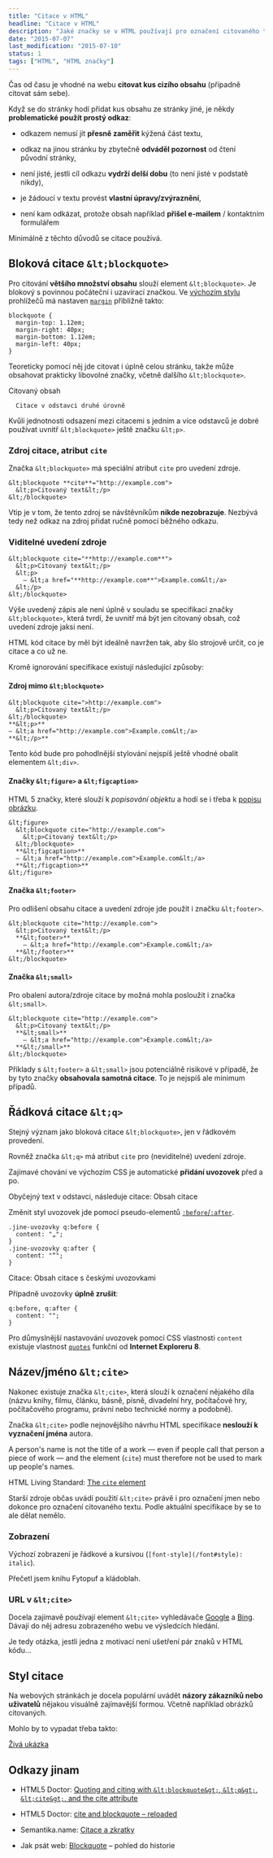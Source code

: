 ```yaml
---
title: "Citace v HTML"
headline: "Citace v HTML"
description: "Jaké značky se v HTML používají pro označení citovaného textu."
date: "2015-07-07"
last_modification: "2015-07-10"
status: 1
tags: ["HTML", "HTML značky"]
---
```


Čas od času je vhodné na webu **citovat kus cizího obsahu** (případně citovat sám sebe).

Když se do stránky hodí přidat kus obsahu ze stránky jiné, je někdy **problematické použít prostý odkaz**:

  - odkazem nemusí jít **přesně zaměřit** kýžená část textu,

  - odkaz na jinou stránku by zbytečně **odváděl pozornost** od čtení původní stránky,

  - není jisté, jestli cíl odkazu **vydrží delší dobu** (to není jisté v podstatě nikdy),

  - je žádoucí v textu provést **vlastní úpravy/zvýraznění**,

  - není kam odkázat, protože obsah například **přišel e-mailem** / kontaktním formulářem

Minimálně z těchto důvodů se citace používá.

## Bloková citace `&lt;blockquote>`

Pro citování **většího množství obsahu** slouží element `&lt;blockquote>`. Je blokový s povinnou počáteční i uzavírací značkou. Ve [výchozím stylu](/css-reset#vychozi) prohlížečů má nastaven [`margin`](/margin) přibližně takto:

```
blockquote {
  margin-top: 1.12em;
  margin-right: 40px;
  margin-bottom: 1.12em;
  margin-left: 40px;
}
```

Teoreticky pomocí něj jde citovat i úplně celou stránku, takže může obsahovat prakticky libovolné značky, včetně dalšího `&lt;blockquote>`.

  Citovaný obsah
    
      Citace v odstavci druhé úrovně

Kvůli jednotnosti odsazení mezi citacemi s jedním a více odstavců je dobré používat uvnitř `&lt;blockquote>` ještě značku `&lt;p>`.

### Zdroj citace, atribut `cite`

Značka `&lt;blockquote>` má speciální atribut `cite` pro uvedení zdroje.

```
&lt;blockquote **cite**="http://example.com">
  &lt;p>Citovaný text&lt;/p>
&lt;/blockquote>
```

Vtip je v tom, že tento zdroj se návštěvníkům **nikde nezobrazuje**. Nezbývá tedy než odkaz na zdroj přidat ručně pomocí běžného odkazu.

### Viditelné uvedení zdroje

```
&lt;blockquote cite="**http://example.com**">
  &lt;p>Citovaný text&lt;/p>
  &lt;p>
    — &lt;a href="**http://example.com**">Example.com&lt;/a>
  &lt;/p>
&lt;/blockquote>
```

Výše uvedený zápis ale není úplně v souladu se specifikací značky `&lt;blockquote>`, která tvrdí, že uvnitř má být jen citovaný obsah, což uvedení zdroje jaksi není.

HTML kód citace by měl být ideálně navržen tak, aby šlo strojově určit, co je citace a co už ne.

Kromě ignorování specifikace existují následující způsoby:

#### Zdroj mimo `&lt;blockquote>`

```
&lt;blockquote cite=">http://example.com">
  &lt;p>Citovaný text&lt;/p>
&lt;/blockquote>
**&lt;p>**
— &lt;a href="http://example.com">Example.com&lt;/a>
**&lt;/p>**
```

Tento kód bude pro pohodlnější stylování nejspíš ještě vhodné obalit elementem `&lt;div>`.

#### Značky `&lt;figure>` a `&lt;figcaption>`

HTML 5 značky, které slouží k *popisování objektu* a hodí se i třeba k [popisu obrázku](/popis-obrazku#figure).

```
&lt;figure>
  &lt;blockquote cite="http://example.com">
    &lt;p>Citovaný text&lt;/p>
  &lt;/blockquote>
  **&lt;figcaption>**
  — &lt;a href="http://example.com">Example.com&lt;/a>
  **&lt;/figcaption>**
&lt;/figure>
```

#### Značka `&lt;footer>`

Pro odlišení obsahu citace a uvedení zdroje jde použít i značku `&lt;footer>`.

```
&lt;blockquote cite="http://example.com">
  &lt;p>Citovaný text&lt;/p>
  **&lt;footer>**
    — &lt;a href="http://example.com">Example.com&lt;/a>
  **&lt;/footer>**
&lt;/blockquote>
```

#### Značka `&lt;small>`

Pro obalení autora/zdroje citace by možná mohla posloužit i značka `&lt;small>`.

```
&lt;blockquote cite="http://example.com">
  &lt;p>Citovaný text&lt;/p>
  **&lt;small>**
    — &lt;a href="http://example.com">Example.com&lt;/a>
  **&lt;/small>**
&lt;/blockquote>
```

Příklady s `&lt;footer>` a `&lt;small>` jsou potenciálně risikové v případě, že by tyto značky **obsahovala samotná citace**. To je nejspíš ale minimum případů.

## Řádková citace `&lt;q>`

Stejný význam jako bloková citace `&lt;blockquote>`, jen v řádkovém provedení.

Rovněž značka `&lt;q>` má atribut `cite` pro (neviditelné) uvedení zdroje.

Zajímavé chování ve výchozím CSS je automatické **přidání uvozovek** před a po.

  Obyčejný text v odstavci, následuje citace: Obsah citace

Změnit styl uvozovek jde pomocí pseudo-elementů [`:before`/`:after`](/css-selektory#before-after).

    .jine-uvozovky q:before {
      content: "„";
    }
    .jine-uvozovky q:after {
      content: "“";
    }    
  
  Citace: Obsah citace s českými uvozovkami

Případně uvozovky **úplně zrušit**:

```
q:before, q:after {
  content: "";
}
```

Pro důmyslnější nastavování uvozovek pomocí CSS vlastnosti `content` existuje vlastnost [`quotes`](/quotes) funkční od **Internet Exploreru 8**.

## Název/jméno `&lt;cite>`

Nakonec existuje značka `&lt;cite>`, která slouží k označení nějakého díla (názvu knihy, filmu, článku, básně, písně, divadelní hry, počítačové hry, počítačového programu, právní nebo technické normy a podobně).

Značka `&lt;cite>` podle nejnovějšího návrhu HTML specifikace **neslouží k vyznačení jména** autora.

  A person's name is not the title of a work — even if people call that person a piece of work — and the element (`cite`) must therefore not be used to mark up people's names.

  HTML Living Standard: [The `cite` element](https://html.spec.whatwg.org/multipage/semantics.html#the-cite-element)

Starší zdroje občas uvádí použití `&lt;cite>` právě i pro označení jmen nebo dokonce pro označení citovaného textu. Podle aktuální specifikace by se to ale dělat nemělo.

### Zobrazení

Výchozí zobrazení je řádkové a kursivou (`[font-style](/font#style): italic`).

  Přečetl jsem knihu Fytopuf a kládoblah.

### URL v `&lt;cite>`

Docela zajímavě používají element `&lt;cite>` vyhledávače [Google](/google) a [Bing](/bing). Dávají do něj adresu zobrazeného webu ve výsledcích hledání.

Je tedy otázka, jestli jedna z motivací není ušetření pár znaků v HTML kódu…

## Styl citace

Na webových stránkách je docela populární uvádět **názory zákazníků nebo uživatelů** nějakou visuálně zajímavější formou. Včetně například obrázků citovaných.

Mohlo by to vypadat třeba takto:

[Živá ukázka](http://kod.djpw.cz/mcob)

## Odkazy jinam

  - HTML5 Doctor: [Quoting and citing with `&lt;blockquote&gt;`, `&lt;q&gt;`, `&lt;cite&gt;`, and the cite attribute](http://html5doctor.com/blockquote-q-cite/)

  - HTML5 Doctor: [cite and blockquote – reloaded](http://html5doctor.com/blockquote-q-cite/)

  - Semantika.name: [Citace a zkratky](http://semantika.name/citace-zkratky.html)

  - Jak psát web: [Blockquote](http://www.jakpsatweb.cz/html/bloky.html#blockquote) – pohled do historie